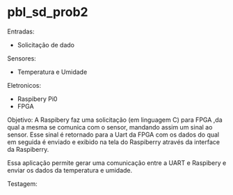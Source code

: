 # pbl_sd_prob2


Entradas:
- Solicitação de dado

Sensores:
- Temperatura e Umidade

Eletronicos:
- Raspibery Pi0
- FPGA

Objetivo:
A Raspibery faz uma solicitação (em linguagem C)  para FPGA ,da qual a mesma se comunica com o sensor, mandando assim um sinal ao sensor.
Esse sinal é retornado para a Uart da FPGA com os dados do qual em seguida é enviado e exibido na tela do Raspiberry através da interface da Raspiberry.


Essa aplicação permite gerar uma comunicação entre a UART e Raspibery e enviar os dados da temperatura e umidade.

Testagem: 

